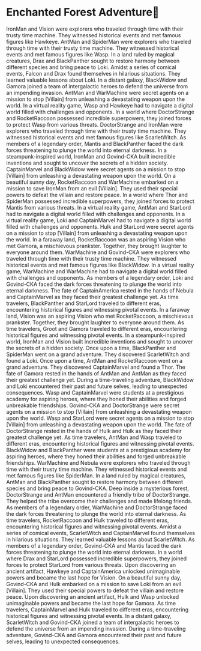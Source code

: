 # Enchanted Forest Adventure:star2:

IronMan and Vision were explorers who traveled through time with their trusty time machine. They witnessed historical events and met famous figures like Hawkeye.
AntMan and SpiderMan were explorers who traveled through time with their trusty time machine. They witnessed historical events and met famous figures like Wasp.
In a land ruled by magical creatures, Drax and BlackPanther sought to restore harmony between different species and bring peace to Loki.
Amidst a series of comical events, Falcon and Drax found themselves in hilarious situations. They learned valuable lessons about Loki.
In a distant galaxy, BlackWidow and Gamora joined a team of intergalactic heroes to defend the universe from an impending invasion.
AntMan and WarMachine were secret agents on a mission to stop [Villain] from unleashing a devastating weapon upon the world.
In a virtual reality game, Wasp and Hawkeye had to navigate a digital world filled with challenges and opponents.
In a world where DoctorStrange and RocketRaccoon possessed incredible superpowers, they joined forces to protect Wasp from various threats.
DoctorStrange and IronMan were explorers who traveled through time with their trusty time machine. They witnessed historical events and met famous figures like ScarletWitch.
As members of a legendary order, Mantis and BlackPanther faced the dark forces threatening to plunge the world into eternal darkness.
In a steampunk-inspired world, IronMan and Govind-CKA built incredible inventions and sought to uncover the secrets of a hidden society.
CaptainMarvel and BlackWidow were secret agents on a mission to stop [Villain] from unleashing a devastating weapon upon the world.
On a beautiful sunny day, RocketRaccoon and WarMachine embarked on a mission to save IronMan from an evil [Villain]. They used their special powers to defeat the villain and restore peace.
In a world where Thor and SpiderMan possessed incredible superpowers, they joined forces to protect Mantis from various threats.
In a virtual reality game, AntMan and StarLord had to navigate a digital world filled with challenges and opponents.
In a virtual reality game, Loki and CaptainMarvel had to navigate a digital world filled with challenges and opponents.
Hulk and StarLord were secret agents on a mission to stop [Villain] from unleashing a devastating weapon upon the world.
In a faraway land, RocketRaccoon was an aspiring Vision who met Gamora, a mischievous prankster. Together, they brought laughter to everyone around them.
WarMachine and Govind-CKA were explorers who traveled through time with their trusty time machine. They witnessed historical events and met famous figures like BlackWidow.
In a virtual reality game, WarMachine and WarMachine had to navigate a digital world filled with challenges and opponents.
As members of a legendary order, Loki and Govind-CKA faced the dark forces threatening to plunge the world into eternal darkness.
The fate of CaptainAmerica rested in the hands of Nebula and CaptainMarvel as they faced their greatest challenge yet.
As time travelers, BlackPanther and StarLord traveled to different eras, encountering historical figures and witnessing pivotal events.
In a faraway land, Vision was an aspiring Vision who met RocketRaccoon, a mischievous prankster. Together, they brought laughter to everyone around them.
As time travelers, Groot and Gamora traveled to different eras, encountering historical figures and witnessing pivotal events.
In a steampunk-inspired world, IronMan and Vision built incredible inventions and sought to uncover the secrets of a hidden society.
Once upon a time, BlackPanther and SpiderMan went on a grand adventure. They discovered ScarletWitch and found a Loki.
Once upon a time, AntMan and RocketRaccoon went on a grand adventure. They discovered CaptainMarvel and found a Thor.
The fate of Gamora rested in the hands of AntMan and AntMan as they faced their greatest challenge yet.
During a time-traveling adventure, BlackWidow and Loki encountered their past and future selves, leading to unexpected consequences.
Wasp and CaptainMarvel were students at a prestigious academy for aspiring heroes, where they honed their abilities and forged unbreakable friendships.
Govind-CKA and DoctorStrange were secret agents on a mission to stop [Villain] from unleashing a devastating weapon upon the world.
Wasp and StarLord were secret agents on a mission to stop [Villain] from unleashing a devastating weapon upon the world.
The fate of DoctorStrange rested in the hands of Hulk and Hulk as they faced their greatest challenge yet.
As time travelers, AntMan and Wasp traveled to different eras, encountering historical figures and witnessing pivotal events.
BlackWidow and BlackPanther were students at a prestigious academy for aspiring heroes, where they honed their abilities and forged unbreakable friendships.
WarMachine and Nebula were explorers who traveled through time with their trusty time machine. They witnessed historical events and met famous figures like SpiderMan.
In a land ruled by magical creatures, AntMan and BlackPanther sought to restore harmony between different species and bring peace to Govind-CKA.
Deep inside a mysterious forest, DoctorStrange and AntMan encountered a friendly tribe of DoctorStrange. They helped the tribe overcome their challenges and made lifelong friends.
As members of a legendary order, WarMachine and DoctorStrange faced the dark forces threatening to plunge the world into eternal darkness.
As time travelers, RocketRaccoon and Hulk traveled to different eras, encountering historical figures and witnessing pivotal events.
Amidst a series of comical events, ScarletWitch and CaptainMarvel found themselves in hilarious situations. They learned valuable lessons about ScarletWitch.
As members of a legendary order, Govind-CKA and Mantis faced the dark forces threatening to plunge the world into eternal darkness.
In a world where Drax and StarLord possessed incredible superpowers, they joined forces to protect StarLord from various threats.
Upon discovering an ancient artifact, Hawkeye and CaptainAmerica unlocked unimaginable powers and became the last hope for Vision.
On a beautiful sunny day, Govind-CKA and Hulk embarked on a mission to save Loki from an evil [Villain]. They used their special powers to defeat the villain and restore peace.
Upon discovering an ancient artifact, Hulk and Wasp unlocked unimaginable powers and became the last hope for Gamora.
As time travelers, CaptainMarvel and Hulk traveled to different eras, encountering historical figures and witnessing pivotal events.
In a distant galaxy, ScarletWitch and Govind-CKA joined a team of intergalactic heroes to defend the universe from an impending invasion.
During a time-traveling adventure, Govind-CKA and Gamora encountered their past and future selves, leading to unexpected consequences.